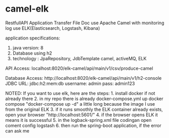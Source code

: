 # camel-elk
RestfullAPI Application Transfer File Doc use Apache Camel with monitoring log use ELK(Elasticsearch, Logstash, Kibana)

application specifications: 
1. java version: 8
2. Database using h2
3. technology : JpaRepository, JdbTemplate camel, activeMQ, ELK

API Access:
localhost:8020/elk-camel/api/main/v1/csv/produce-camel

Database Access:
http://localhost:8020/elk-camel/api/main/v1/h2-console
JDBC URL: jdbc:h2:mem:db
username: admin
pass: admin123

NOTED:
If you want to use elk, here are the steps: 
    1. install docker if not already there
    2. in my repo there is already docker-compose.yml up docker compose "docker-compose up -d" a little long because the image I use from the original ELK
    3. if it runs smoothly the ELK container already exists, open your browser "http://localhost:5601/"
    4. if the browser opens ELK it means it is successful
    5. in the logback-spring.xml file codingan open coment config logstash
    6. then run the spring-boot application, if the error can ask me
